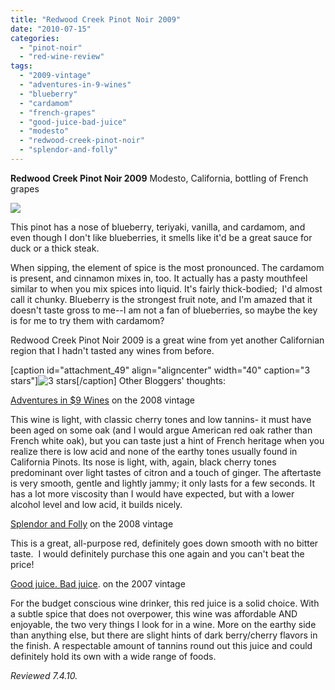 ```yaml
---
title: "Redwood Creek Pinot Noir 2009"
date: "2010-07-15"
categories: 
  - "pinot-noir"
  - "red-wine-review"
tags: 
  - "2009-vintage"
  - "adventures-in-9-wines"
  - "blueberry"
  - "cardamom"
  - "french-grapes"
  - "good-juice-bad-juice"
  - "modesto"
  - "redwood-creek-pinot-noir"
  - "splendor-and-folly"
---
```


**Redwood Creek Pinot Noir 2009** Modesto, California, bottling of French grapes

![](http://www.rebeccagomezfarrell.com/gourmez/photos/redwoodcreekpinot.jpg)

This pinot has a nose of blueberry, teriyaki, vanilla, and cardamom, and even though I don't like blueberries, it smells like it'd be a great sauce for duck or a thick steak.

When sipping, the element of spice is the most pronounced. The cardamom is present, and cinnamon mixes in, too. It actually has a pasty mouthfeel similar to when you mix spices into liquid. It's fairly thick-bodied;  I'd almost call it chunky. Blueberry is the strongest fruit note, and I'm amazed that it doesn't taste gross to me--I am not a fan of blueberries, so maybe the key is for me to try them with cardamom?

Redwood Creek Pinot Noir 2009 is a great wine from yet another Californian region that I hadn't tasted any wines from before.

\[caption id="attachment\_49" align="aligncenter" width="40" caption="3 stars"\]![3 stars](http://www.rebeccagomezfarrell.com/wp-content/uploads/2009/02/rating_avocado1.gif "rating_avocado1")\[/caption\]  Other Bloggers' thoughts:

[Adventures in $9 Wines](http://www.ninebuckwines.com/2009/12/2008-redwood-creek-pinot-noir.html) on the 2008 vintage

This wine is light, with classic cherry tones and low tannins- it must have been aged on some oak (and I would argue American red oak rather than French white oak), but you can taste just a hint of French heritage when you realize there is low acid and none of the earthy tones usually found in California Pinots. Its nose is light, with, again, black cherry tones predominant over light tastes of citron and a touch of ginger. The aftertaste is very smooth, gentle and lightly jammy; it only lasts for a few seconds. It has a lot more viscosity than I would have expected, but with a lower alcohol level and low acid, it builds nicely.

[Splendor and Folly](http://www.splendorandfolly.com/food/cheapskate-wine-review-redwood-creek-pinot-noir-2008) on the 2008 vintage

This is a great, all-purpose red, definitely goes down smooth with no bitter taste.  I would definitely purchase this one again and you can't beat the price!

[Good juice. Bad juice](http://goodjuicebadjuice.com/wordpress/?p=378). on the 2007 vintage

For the budget conscious wine drinker, this red juice is a solid choice. With a subtle spice that does not overpower, this wine was affordable AND enjoyable, the two very things I look for in a wine. More on the earthy side than anything else, but there are slight hints of dark berry/cherry flavors in the finish. A respectable amount of tannins round out this juice and could definitely hold its own with a wide range of foods.

_Reviewed 7.4.10._

